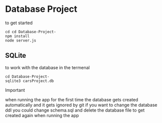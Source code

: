 # Database Project

to get started

```
cd cd Database-Project-
npm install
node server.js
```

## SQLite

to work with the database in the termenal

```
cd Database-Project-
sqlite3 carsProject.db
```

> [!IMPORTANT]
> when running the app for the first time the database gets created automatically and it gets ignored by git if you want to change the database ddl you could change schema.sql and delete the database file to get created again when running the app